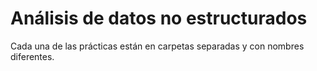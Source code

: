 # Análisis de datos no estructurados

Cada una de las prácticas están en carpetas separadas y con nombres diferentes.
